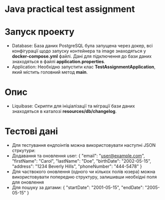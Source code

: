 # Java practical test assignment

# Запуск проекту
- Database:
  База даних PostgreSQL була запущена через докер, всі конфігурації щодо запуску контейнера та image знаходяться у **docker-compose.yml** файлі.
  Дані для підключення до бази даних знаходяться в файлі **application.properties**.
- Application:
  Необхідно запустити клас **TestAssignmentApplication**, який містить головний метод **main**.
# Опис
- Liquibase:
  Cкрипти для ініціалізації та міграції бази даних знаходяться в каталозі **resources/db/changelog**.
# Тестові дані
- Для тестування ендпоінтів можна використовувати наступні JSON стркутури:
- Додавання та оновлення user:
   {
    "email": "user@example.com",
    "firstName": "Carol",
    "lastName": "Doe",
    "birthDate": "2002-05-15",
    "address": "1234 Beverly Hills",
    "phoneNumber": "444-5478"
   }
- Для частвокого оновлення (одного чи кількох полів юзера) можна використовувати попередню структуру, залишивши необхідні поля для оновлення
- Для пошуку за датами:
   {
    "startDate": "2001-05-15",
    "endDate": "2005-05-15"
   }
  
  
